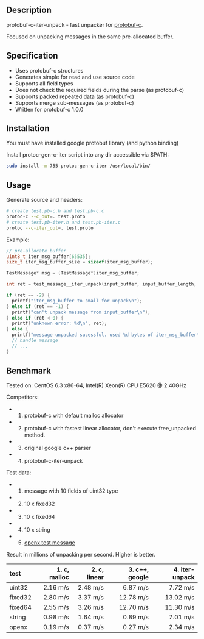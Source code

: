 ## Description

protobuf-c-iter-unpack - fast unpacker for [protobuf-c](https://github.com/protobuf-c/protobuf-c).

Focused on unpacking messages in the same pre-allocated buffer.

## Specification

* Uses protobuf-c structures
* Generates simple for read and use source code
* Supports all field types
* Does not check the required fields during the parse (as protobuf-c)
* Supports packed repeated data (as protobuf-c)
* Supports merge sub-messages (as protobuf-c)
* Written for protobuf-c 1.0.0

## Installation

You must have installed google protobuf library (and python binding)

Install protoc-gen-c-iter script into any dir accessible via $PATH:
```sh
sudo install -m 755 protoc-gen-c-iter /usr/local/bin/
```

## Usage

Generate source and headers:
```sh
# create test.pb-c.h and test.pb-c.c
protoc-c --c_out=. test.proto
# create test.pb-iter.h and test.pb-iter.c
protoc --c-iter_out=. test.proto
```

Example:
```c
// pre-allocate buffer
uint8_t iter_msg_buffer[65535];
size_t iter_msg_buffer_size = sizeof(iter_msg_buffer);

TestMessage* msg = (TestMessage*)iter_msg_buffer;

int ret = test_message__iter_unpack(input_buffer, input_buffer_length, iter_msg_buffer, iter_msg_buffer_size);

if (ret == -2) {
  printf("iter_msg_buffer to small for unpack\n");
} else if (ret == -1) {
  printf("can't unpack message from input_buffer\n");
} else if (ret < 0) {
  printf("unknown error: %d\n", ret);
} else {
  printf("message unpacked sucessful. used %d bytes of iter_msg_buffer\n", ret);
  // handle message
  // ...
}

```

## Benchmark

Tested on:
CentOS 6.3 x86-64, Intel(R) Xeon(R) CPU E5620 @ 2.40GHz 

Competitors:
* 1. protobuf-c with default malloc allocator
* 2. protobuf-c with fastest linear allocator, don't execute free_unpacked method.
* 3. original google c++ parser
* 4. protobuf-c-iter-unpack

Test data:
* 1. message with 10 fields of uint32 type
* 2. 10 x fixed32
* 3. 10 x fixed64
* 4. 10 x string
* 5. [openx test message](http://bid.openx.net/ssrtb_tester)

Result in millions of unpacking per second. Higher is better.

| test    | 1. c, malloc | 2. c, linear | 3. c++, google | 4. iter-unpack |
|:--------|-------------:|-------------:|---------------:|---------------:|
| uint32  |     2.16 m/s |     2.48 m/s |       6.87 m/s |       7.72 m/s |
| fixed32 |     2.80 m/s |     3.37 m/s |      12.78 m/s |      13.02 m/s |
| fixed64 |     2.55 m/s |     3.26 m/s |      12.70 m/s |      11.30 m/s |
| string  |     0.98 m/s |     1.64 m/s |       0.89 m/s |       7.01 m/s |
| openx   |     0.19 m/s |     0.37 m/s |       0.27 m/s |       2.34 m/s |



